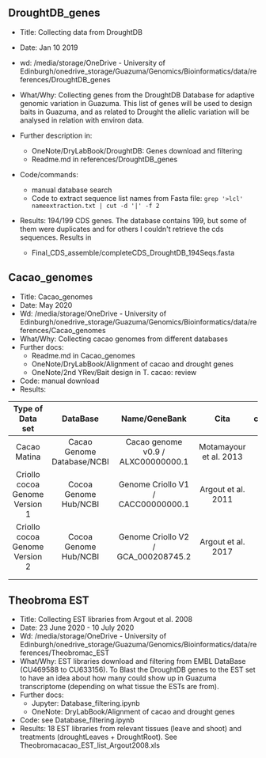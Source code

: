 
## DroughtDB_genes
- Title: Collecting data from DroughtDB
- Date: Jan 10 2019
- wd: /media/storage/OneDrive - University of Edinburgh/onedrive_storage/Guazuma/Genomics/Bioinformatics/data/references/DroughtDB_genes
- What/Why: Collecting genes from the DroughtDB Database for adaptive genomic variation in Guazuma. This list of genes will be used to design baits in Guazuma, and as related to Drought the allelic variation will be analysed in relation with environ data.
- Further description in:
	- OneNote/DryLabBook/DroughtDB: Genes download and filtering
	- Readme.md in references/DroughtDB_genes
- Code/commands: 
	- manual database search
	- Code to extract sequence list names from Fasta file: `grep '>lcl' nameextraction.txt | cut -d '|' -f 2` 

- Results: 194/199 CDS genes. The database contains 199, but some of them were duplicates and for others I couldn't retrieve the cds sequences. Results in 
	- Final_CDS_assemble/completeCDS_DroughtDB_194Seqs.fasta


## Cacao_genomes
- Title: Cacao_genomes
- Date: May 2020
- Wd: /media/storage/OneDrive - University of Edinburgh/onedrive_storage/Guazuma/Genomics/Bioinformatics/data/references/Cacao_genomes
- What/Why: Collecting cacao genomes from different databases
- Further docs: 
	- Readme.md in Cacao_genomes
	- OneNote/DryLabBook/Alignment of cacao and drought genes
	- OneNote/2nd YRev/Bait design in T. cacao: review
- Code: manual download
- Results: 


|        Type of Data set        |          DataBase          |            Name/GeneBank            |          Cita          | contigs/chromosome |
|:------------------------------:|:--------------------------:|:-----------------------------------:|:----------------------:|:------------------:|
|          Cacao Matina          | Cacao Genome Database/NCBI |  Cacao genome v0.9 / ALXC00000000.1 | Motamayour et al. 2013 |      1,782/10      |
| Criollo cocoa Genome Version 1 |    Cocoa Genome Hub/NCBI   |  Genome Criollo V1 / CACC00000000.1 |   Argout et al. 2011   |      4,792/10      |
| Criollo cocoa Genome Version 2 |    Cocoa Genome Hub/NCBI   | Genome Criollo V2 / GCA_000208745.2 |   Argout et al. 2017   |       554/10       |
|                                |                            |                                     |                        |                    |
|                                |                            |                                     |                        |                    |


## Theobroma EST
- Title: Collecting EST libraries from Argout et al. 2008
- Date: 23 June 2020 - 10 July 2020
- Wd: /media/storage/OneDrive - University of Edinburgh/onedrive_storage/Guazuma/Genomics/Bioinformatics/data/references/Theobromac_EST
- What/Why: EST libraries download and filtering from EMBL DataBase (CU469588 to CU633156). To Blast the DroughtDB genes to the EST set to have an idea about how many could show up in Guazuma transcriptome (depending on what tissue the ESTs are from).
- Further docs:
	- Jupyter: Database_filtering.ipynb
	- OneNote: DryLabBook/Alignment of cacao and drought genes
- Code: see Database_filtering.ipynb
- Results: 18 EST libraries from relevant tissues (leave and shoot) and treatments (droughtLeaves + DroughtRoot). See Theobromacacao_EST_list_Argout2008.xls

